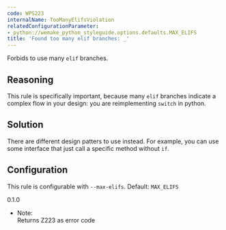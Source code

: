 ```yaml
---
code: WPS223
internalName: TooManyElifsViolation
relatedConfigurationParameter:
- python://wemake_python_styleguide.options.defaults.MAX_ELIFS
title: 'Found too many elif branches: _'
---
```


Forbids to use many `elif` branches.

## Reasoning
This rule is specifically important, because many `elif` branches
indicate a complex flow in your design: you are reimplementing
`switch` in python.

## Solution
There are different design patters to use instead. For example, you
can use some interface that just call a specific method without
`if`.

## Configuration
This rule is configurable with `--max-elifs`. Default:
`MAX_ELIFS`

<div class="versionadded">

0.1.0

</div>

  - Note:  
    Returns Z223 as error code